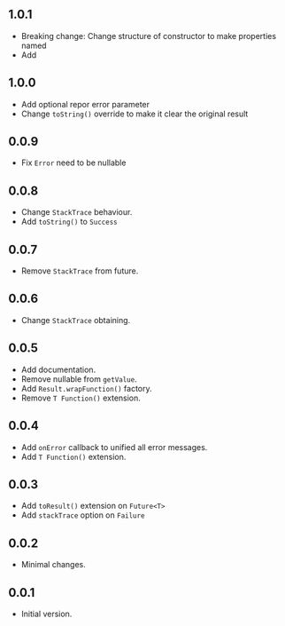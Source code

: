 ## 1.0.1

- Breaking change: Change structure of constructor to make properties named
- Add 

## 1.0.0

- Add optional repor error parameter
- Change `toString()` override to make it clear the original result

## 0.0.9

- Fix `Error` need to be nullable

## 0.0.8

- Change `StackTrace` behaviour.
- Add `toString()` to `Success`

## 0.0.7

- Remove `StackTrace` from future.

## 0.0.6

- Change `StackTrace` obtaining.

## 0.0.5

- Add documentation.
- Remove nullable from `getValue`.
- Add `Result.wrapFunction()` factory.
- Remove `T Function()` extension.

## 0.0.4

- Add `onError` callback to unified all error messages.
- Add `T Function()` extension.

## 0.0.3

- Add `toResult()` extension on `Future<T>`
- Add `stackTrace` option on `Failure`

## 0.0.2

- Minimal changes.

## 0.0.1

- Initial version.
